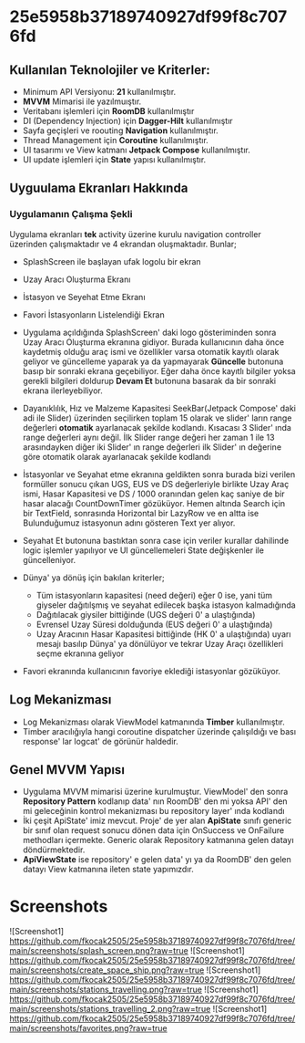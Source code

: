 # 25e5958b37189740927df99f8c7076fd


## Kullanılan Teknolojiler ve Kriterler:
- Minimum API Versiyonu: **21** kullanılmıştır.
- **MVVM** Mimarisi ile yazılmuıştır.
- Veritabanı işlemleri için **RoomDB** kullanılmıştır
- DI (Dependency Injection) için **Dagger-Hilt** kullanılmıştır
- Sayfa geçişleri ve roouting **Navigation** kullanılmıştır.
- Thread Management için **Coroutine** kullanılmıştır.
- UI tasarımı ve View katmanı **Jetpack Compose** kullanılmıştır.
- UI update işlemleri için **State** yapısı kullanılmıştır.


## Uyguulama Ekranları Hakkında

### Uygulamanın Çalışma Şekli
Uygulama ekranları **tek** activity üzerine kurulu navigation controller üzerinden çalışmaktadır ve 4 ekrandan oluşmaktadır. Bunlar;
- SplashScreen ile başlayan ufak logolu bir ekran
- Uzay Aracı Oluşturma Ekranı
- İstasyon ve Seyehat Etme Ekranı
- Favori İstasyonların Listelendiği Ekran

- Uygulama açıldığında SplashScreen' daki logo gösteriminden sonra Uzay Aracı Oluşturma ekranına gidiyor. Burada kullanıcının 
daha önce kaydetmiş olduğu araç ismi ve özellikler varsa otomatik kayıtlı olarak geliyor ve güncelleme yaparak ya da yapmayarak **Güncelle**
butonuna basıp bir sonraki ekrana geçebiliyor. Eğer daha önce kayıtlı bilgiler yoksa gerekli bilgileri doldurup **Devam Et** butonuna basarak da bir sonraki 
ekrana ilerleyebiliyor.

- Dayanıklılık, Hız ve Malzeme Kapasitesi SeekBar(Jetpack Compose' daki adi ile Slider) üzerinden seçilirken toplam 15 olarak ve slider' ların range değerleri **otomatik**
ayarlanacak şekilde kodlandı. Kısacası 3 Slider' ında range değerleri aynı değil. İlk Slider range değeri her zaman 1 ile 13 arasındayken diğer iki Slider' ın range değerleri ilk Slider' ın değerine göre
otomatik olarak ayarlanacak şekilde kodlandı

- İstasyonlar ve Seyahat etme ekranına geldikten sonra burada bizi verilen formüller sonucu çıkan UGS, EUS ve DS değerleriyle birlikte Uzay Araç ismi, Hasar Kapasitesi ve DS / 1000 oranından gelen kaç
saniye de bir hasar alacağı CountDownTimer gözüküyor. Hemen altında Search için bir TextField, sonrasında Horizontal bir LazyRow ve en altta ise Bulunduğumuz istasyonun adını gösteren Text yer alıyor.

- Seyahat Et butonuna bastıktan sonra case için veriler kurallar dahilinde logic işlemler yapılıyor ve UI güncellemeleri State değişkenler ile güncelleniyor. 

- Dünya' ya dönüş için bakılan kriterler;
	- Tüm istasyonların kapasitesi (need değeri) eğer 0 ise, yani tüm giyseler dağıtılşmış ve seyahat edilecek başka istasyon kalmadığında
	- Dağıtılacak giysiler bittiğinde (UGS değeri 0' a ulaştığında)
	- Evrensel Uzay Süresi dolduğunda (EUS değeri 0' a ulaştığında)
	- Uzay Aracının Hasar Kapasitesi bittiğinde (HK 0' a ulaştığında)
uyarı mesajı basılıp Dünya' ya dönülüyor ve tekrar Uzay Araçı özellikleri seçme ekranına geliyor

- Favori ekranında kullanıcının favoriye eklediği istasyonlar gözüküyor.

## Log Mekanizması
- Log Mekanizması olarak ViewModel katmanında **Timber** kullanılmıştır.
- Timber aracılığıyla hangi coroutine dispatcher üzerinde çalışıldığı ve bası response' lar logcat' de görünür haldedir. 

## Genel MVVM Yapısı
- Uygulama MVVM mimarisi üzerine kurulmuştur. ViewModel' den sonra **Repository Pattern** kodlanıp data' nın RoomDB' den mi yoksa API' den mi geleceğinin kontrol mekanizması bu repository layer' ında 
kodlandı
- İki çeşit ApiState' imiz mevcut. Proje' de yer alan **ApiState** sınıfı generic bir sınıf olan request sonucu dönen data için OnSuccess ve OnFailure methodları içermekte. Generic olarak Repository katmanına gelen
datayı döndürmektedir.
- **ApiViewState** ise repository' e gelen data' yı ya da RoomDB' den gelen datayı View katmanına ileten state yapımızdır.

# Screenshots
![Screenshot1] https://github.com/fkocak2505/25e5958b37189740927df99f8c7076fd/tree/main/screenshots/splash_screen.png?raw=true
![Screenshot1] https://github.com/fkocak2505/25e5958b37189740927df99f8c7076fd/tree/main/screenshots/create_space_ship.png?raw=true
![Screenshot1] https://github.com/fkocak2505/25e5958b37189740927df99f8c7076fd/tree/main/screenshots/stations_travelling.png?raw=true
![Screenshot1] https://github.com/fkocak2505/25e5958b37189740927df99f8c7076fd/tree/main/screenshots/stations_travelling_2.png?raw=true
![Screenshot1] https://github.com/fkocak2505/25e5958b37189740927df99f8c7076fd/tree/main/screenshots/favorites.png?raw=true